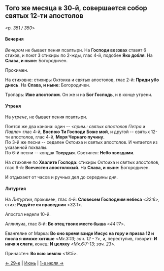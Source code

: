 
## Того же месяца в 30-й, совершается собор святых 12-ти апостолов

<*p. 351 / 350*>

#### Вечерня

*Вечером* не бывает пения псалтыри. На **Господи воззвах** ставят 6 стихов, и поют 3 стихиры по 2-жды, 
глас 4-й, подобен **Яко добля**. На **Слава, и ныне:** Богородичен.  

Прокимен.  

На стиховне: стихиры Октоиха и святых апостолов, глас 2-й: **Приди убо днесь**. На **Слава, и ныне:** Богородичен. 

Тропарь: **Иже апостолом**. Он же и на **Бог Господь**, и в конце утрени.   

#### Утреня

На *утрене*, не бывает пения псалтыри. 

Поется же два канона: один -- <*прим.: святых апостолов Петра и Павла*> глас 4-й, **Воспою Ти Господи Боже мой**, 
и другой -- святых 12-ти апостолов, глас 4-й, **Моря Чернаго пучину**.  
По 3-й же песни -- седален Октоиха и святых апостолов. И читается из указанной похвалы.  
По 6-й песни -- кондак **Твердыя**. 
Светилен: **Небо звездами**. 

На стиховне по **Хвалите Господа**: стихиры Октоиха и святых апостолов, глас 6-й: **Всечестен апостолскый**. 
На **Слава, и ныне:** Богородичен. 

И отдыхают от часов и ручных дел до середины дня. 

#### Литургия

На *Литургии*, прокимен, глас 4-й: **Словесем Господним небеса** <*32:6*>, 
стих: **Радуйте ся праведнии** <*32:1*>. 

Апостол недели 10-й. 

Аллилуиа, глас 8-й: **Во отец твоих место быша** <*44:17*>. 

Евангелие от Марка: **Во оно время взиде Иисус на гору и призва 12 и посла я яможе хотяше** <*Мк.3:13; зач. 12 - ?*>, 
и, переступив, говорит: **И начя я слати**, конец: **И целяху** <*Мк.6:7-13; зач. 23*>. 

Причастен: **Во всю землю** <*18:5*>.

[← 29-е](06_29_AST.ru.md) | [Июнь](README.md#30-й) | [1-е июля →](../07_july/07_01_AST.ru.md)

